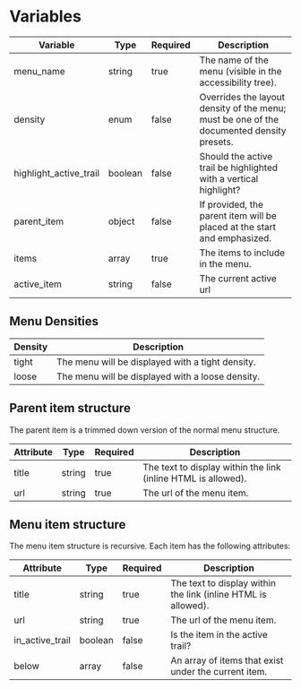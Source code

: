 # Variables

| Variable               | Type    | Required | Description                                                                              |
|------------------------|---------|----------|------------------------------------------------------------------------------------------|
| menu_name              | string  | true     | The name of the menu (visible in the accessibility tree).                                |
| density                | enum    | false    | Overrides the layout density of the menu; must be one of the documented density presets. |
| highlight_active_trail | boolean | false    | Should the active trail be highlighted with a vertical highlight?                        |
| parent_item            | object  | false    | If provided, the parent item will be placed at the start and emphasized.                 |
| items                  | array   | true     | The items to include in the menu.                                                        |
| active_item            | string  | false    | The current active url                                                                   |

## Menu Densities

| Density | Description                                      |
|---------|--------------------------------------------------|
| tight   | The menu will be displayed with a tight density. |
| loose   | The menu will be displayed with a loose density. |

## Parent item structure

The parent item is a trimmed down version of the normal menu structure.

| Attribute | Type   | Required | Description                                                   |
|-----------|--------|----------|---------------------------------------------------------------|
| title     | string | true     | The text to display within the link (inline HTML is allowed). | 
| url       | string | true     | The url of the menu item.                                     |

## Menu item structure

The menu item structure is recursive. Each item has the following attributes:

| Attribute       | Type    | Required | Description                                                   |
|-----------------|---------|----------|---------------------------------------------------------------|
| title           | string  | true     | The text to display within the link (inline HTML is allowed). | 
| url             | string  | true     | The url of the menu item.                                     |
| in_active_trail | boolean | false    | Is the item in the active trail?                              |
| below           | array   | false    | An array of items that exist under the current item.          |
